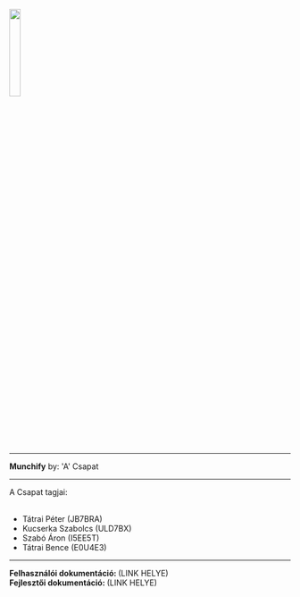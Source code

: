 <img src='https://munchify.hu/img/munchify_logo1.png' style='width: 20%;'></img></center>
<hr>
<b>Munchify</b> by: 'A' Csapat
<hr>
A Csapat tagjai:<br><br>
<ul>
<li>Tátrai Péter (JB7BRA)<br></li>
<li>Kucserka Szabolcs (ULD7BX)<br></li>
<li>Szabó Áron (I5EE5T)<br></li>
<li>Tátrai Bence (E0U4E3)<br></li>
</ul>
<hr>
<b>Felhasználói dokumentáció: </b>(LINK HELYE)<br>
<b>Fejlesztői dokumentáció: </b>(LINK HELYE)
